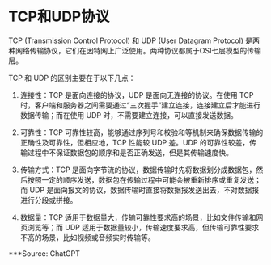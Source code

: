 # TCP和UDP协议

TCP (Transmission Control Protocol) 和 UDP (User Datagram Protocol) 是两种网络传输协议，它们在因特网上广泛使用。两种协议都属于OSI七层模型的传输层。

TCP 和 UDP 的区别主要在于以下几点：

1.  连接性：TCP 是面向连接的协议，UDP 是面向无连接的协议。在使用 TCP 时，客户端和服务器之间需要通过“三次握手”建立连接，连接建立后才能进行数据传输；而在使用 UDP 时，不需要建立连接，可以直接发送数据。
    
2.  可靠性：TCP 可靠性较高，能够通过序列号和校验和等机制来确保数据传输的正确性及可靠性，但相应地，TCP 性能较 UDP 差。UDP 的可靠性较差，传输过程中不保证数据包的顺序和是否正确发送，但是其传输速度快。
    
3.  传输方式：TCP 是面向字节流的协议，数据传输时先将数据划分成数据包，然后按照一定的顺序发送，数据包在传输过程中可能会被重新排序或重复发送；而 UDP 是面向报文的协议，数据传输时直接将数据报发送出去，不对数据报进行分段或拼接。
    
4.  数据量：TCP 适用于数据量大，传输可靠性要求高的场景，比如文件传输和网页浏览等；而 UDP 适用于数据量较小，传输速度要求高，但传输可靠性要求不高的场景，比如视频或音频实时传输等。
    

***Source: ChatGPT